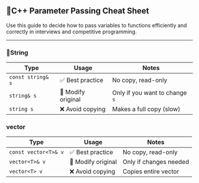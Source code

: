 ## 📌C++ Parameter Passing Cheat Sheet

Use this guide to decide how to pass variables to functions efficiently and correctly in interviews and competitive programming.

--- 

### 🔹String
| Type | Usage | Notes |
| ---- | ----- | ----- |
| `const string& s` | ✅ Best practice | No copy, read-only |
| `string& s` | 🔄 Modify original | Only if you want to change `s` |
| `string s` | ❌ Avoid copying | Makes a full copy (slow) |

### vector<T>
| Type | Usage | Notes |
| ---- | ----- | ----- |
| `const vector<T>& v` | ✅ Best practice | No copy, read-only |
| `vector<T>& v` | 🔄 Modify original | Only if changes needed |
| `vector<T> v` | ❌ Avoid copying | Copies entire vector |
